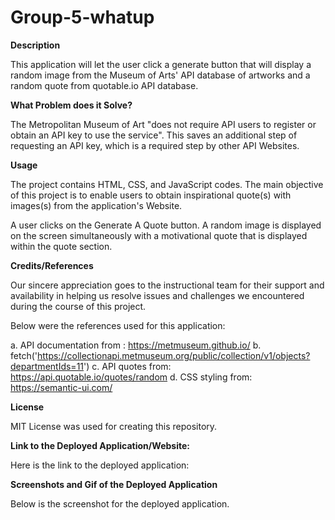 # Group-5-whatup

**Description**

This application will let the user click a generate button that will display a random image from the Museum of Arts' API database of artworks and a random quote from quotable.io API database.

**What Problem does it Solve?**

The Metropolitan Museum of Art "does not require API users to register or obtain an API key to use the service". This saves an additional step of requesting an API key, which is a required step by other API Websites.

**Usage** 

The project contains HTML, CSS, and JavaScript codes. The main objective of this project is to enable users to obtain inspirational quote(s) with images(s) from the application's Website.

A user clicks on the Generate A Quote button. A random image is displayed on the screen simultaneously with a motivational quote that is displayed within the quote section.

**Credits/References**

Our sincere appreciation goes to the instructional team for their support and availability in helping us resolve issues and challenges we encountered during the course of this project.

Below were the references used for this application:

a. API documentation from : https://metmuseum.github.io/
b. fetch('https://collectionapi.metmuseum.org/public/collection/v1/objects?departmentIds=11')
c. API quotes from: https://api.quotable.io/quotes/random
d. CSS styling from: https://semantic-ui.com/


**License**

MIT License was used for creating this repository.

**Link to the Deployed Application/Website:**

Here is the link to the deployed application:

**Screenshots and Gif of the Deployed Application**

Below is the screenshot for the deployed application.

